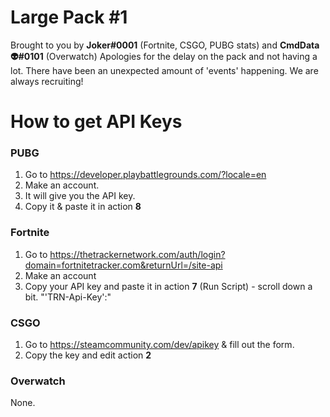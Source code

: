 # Large Pack #1

Brought to you by **Joker#0001** (Fortnite, CSGO, PUBG stats) and **CmdData 👽#0101** (Overwatch)
Apologies for the delay on the pack and not having a lot. There have been an unexpected amount of 'events' happening.
We are always recruiting!

# How to get API Keys

### PUBG
1. Go to https://developer.playbattlegrounds.com/?locale=en
2. Make an account.
3. It will give you the API key.
4. Copy it & paste it in action **8**

### Fortnite
1. Go to https://thetrackernetwork.com/auth/login?domain=fortnitetracker.com&returnUrl=/site-api
2. Make an account
3. Copy your API key and paste it in action **7** (Run Script) - scroll down a bit. 
"'TRN-Api-Key':"

### CSGO
1. Go to https://steamcommunity.com/dev/apikey & fill out the form.
2. Copy the key and edit action **2**

### Overwatch
None.
